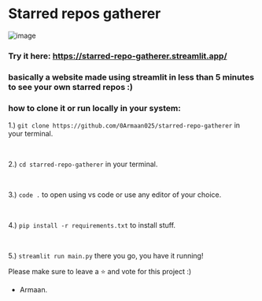 # Starred repos gatherer
![image](https://github.com/user-attachments/assets/380000dc-1c39-4912-a19c-1721cc1ad699)


### Try it here: https://starred-repo-gatherer.streamlit.app/
### basically a website made using streamlit in less than 5 minutes to see your own starred repos :)
### how to clone it or run locally in your system:

1.) ``git clone https://github.com/0Armaan025/starred-repo-gatherer`` in your terminal.

<br/>

2.) ``cd starred-repo-gatherer`` in your terminal.

<br/>

3.) ``code .`` to open using vs code or use any editor of your choice.

<br/>

4.) ``pip install -r requirements.txt`` to install stuff.

<br/>

5.) ``streamlit run main.py`` there you go, you have it running!


Please make sure to leave a ⭐ and vote for this project :)
 - Armaan.
